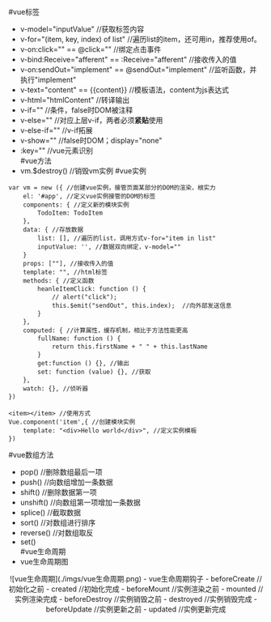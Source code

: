 #vue标签
- v-model="inputValue" //获取标签内容
- v-for="(item, key, index) of list" //遍历list的item，还可用in，推荐使用of。  
- v-on:click="" == @click="" //绑定点击事件
- v-bind:Receive="afferent" == :Receive="afferent" //接收传入的值
- v-on:sendOut="implement" == @sendOut="implement" //监听函数，并执行"implement"
- v-text="content" == {{content}} //模板语法，content为js表达式  
- v-html="htmlContent" //转译输出  
- v-if="" //条件，false时DOM被注释  
- v-else="" //对应上层v-if，两者必须<b>紧贴</b>使用  
- v-else-if="" //v-if拓展  
- v-show="" //false时DOM；display="none"  
- :key="" //vue元素识别   
#vue方法
- vm.$destroy() //销毁vm实例
#vue实例
```
var vm = new ({ //创建vue实例，接管页面某部分的DOM的渲染，根实力  
    el: '#app', //定义vue实例接管的DOM的标签  
    components: { //定义新的模块实例  
        TodoItem: TodoItem  
    },  
    data: { //存放数据  
        list: [], //遍历的list，调用方式v-for="item in list"  
        inputValue: '', //数据双向绑定，v-model=""  
    }
    props: [""], //接收传入的值  
    template: "", //html标签  
    methods: { //定义函数  
        heanleItemClick: function () {  
            // alert("click");  
            this.$emit("sendOut", this.index);  //向外部发送信息  
        }  
    },
    computed: { //计算属性，缓存机制，相比于方法性能更高  
        fullName: function () {  
            return this.firstName + " " + this.lastName  
        }  
        get:function () {}, //输出  
        set: function (value) {}, //获取  
    },   
    watch: {}, //侦听器   
})  

<item></item> //使用方式  
Vue.component('item',{ //创建模块实例  
    template: "<div>Hello world</div>", //定义实例模板   
})  
```
#vue数组方法
- pop() //删除数组最后一项  
- push() //向数组增加一条数据  
- shift() //删除数据第一项  
- unshift() //向数组第一项增加一条数据  
- splice() //截取数据  
- sort() //对数组进行排序  
- reverse() //对数组取反  
- set()  
#vue生命周期
- vue生命周期图  
<div align="center">![vue生命周期](./imgs/vue生命周期.png)  
- vue生命周期钩子  
    - beforeCreate //初始化之前  
    - created //初始化完成  
    - beforeMount //实例渲染之前  
    - mounted //实例渲染完成  
    - beforeDestroy //实例销毁之前  
    - destroyed //实例销毁完成  
    - beforeUpdate //实例更新之前  
    - updated //实例更新完成
